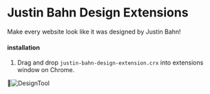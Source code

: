 # Justin Bahn Design Extensions

Make every website look like it was designed by Justin Bahn!

#### installation

1. Drag and drop `justin-bahn-design-extension.crx` into extensions window on Chrome.


![DesignTool](http://i.imgur.com/Y2Eaboh.png)